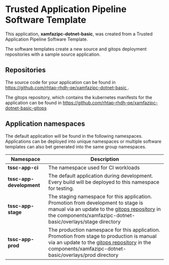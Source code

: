 # Trusted Application Pipeline Software Template

This application, **xamfazipc-dotnet-basic**, was created from a Trusted Application Pipeline Software Template.

The software templates create a new source and gitops deployment repositories with a sample source application. 

## Repositories

The source code for your application can be found in [https://github.com/rhtap-rhdh-qe/xamfazipc-dotnet-basic ](https://github.com/rhtap-rhdh-qe/xamfazipc-dotnet-basic ).
 
The gitops repository, which contains the kubernetes manifests for the application can be found in 
[https://github.com/rhtap-rhdh-qe/xamfazipc-dotnet-basic-gitops ](https://github.com/rhtap-rhdh-qe/xamfazipc-dotnet-basic-gitops ) 

## Application namespaces 

The default application will be found in the following namespaces. Applications can be deployed into unique namespaces or multiple software templates can also bet generated into the same group namespaces.  

|  Namespace   |  Description   |  
| -------- | -------- |
| **tssc-app-ci** | The namespace used for CI workloads |
| **tssc-app-development** | The default application during development. Every build will be deployed to this namespace for testing. |
| **tssc-app-stage** | The staging namespace for this application. Promotion from development to stage is manual via an update to the [gitops repository](https://github.com/rhtap-rhdh-qe/xamfazipc-dotnet-basic-gitops ) in the components/xamfazipc-dotnet-basic/overlays/stage directory |
| **tssc-app-prod** | The production namespace for this application. Promotion from stage to production is manual via an update to the [gitops repository](https://github.com/rhtap-rhdh-qe/xamfazipc-dotnet-basic-gitops ) in the components/xamfazipc-dotnet-basic/overlays/prod directory |